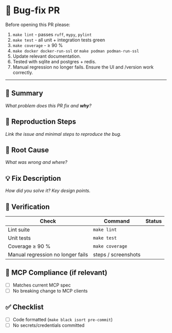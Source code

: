 # 🐛 Bug-fix PR

Before opening this PR please:

1. `make lint`            - passes `ruff`, `mypy`, `pylint`
2. `make test`            - all unit + integration tests green
3. `make coverage`        - ≥ 90 %
4. `make docker docker-run-ssl` or `make podman podman-run-ssl`
5. Update relevant documentation.
6. Tested with sqlite and postgres + redis.
7. Manual regression no longer fails. Ensure the UI and /version work correctly.

---

## 📌 Summary
_What problem does this PR fix and **why**?_

## 🔁 Reproduction Steps
_Link the issue and minimal steps to reproduce the bug._

## 🐞 Root Cause
_What was wrong and where?_

## 💡 Fix Description
_How did you solve it?  Key design points._

## 🧪 Verification

| Check                                 | Command              | Status |
|---------------------------------------|----------------------|--------|
| Lint suite                            | `make lint`          |        |
| Unit tests                            | `make test`          |        |
| Coverage ≥ 90 %                       | `make coverage`      |        |
| Manual regression no longer fails     | steps / screenshots  |        |

## 📐 MCP Compliance (if relevant)
- [ ] Matches current MCP spec
- [ ] No breaking change to MCP clients

## ✅ Checklist
- [ ] Code formatted (`make black isort pre-commit`)
- [ ] No secrets/credentials committed
